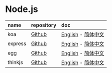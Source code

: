 # Node.js

| name    | repository                                     | doc                                                                                   |
|:--------|:-----------------------------------------------|:--------------------------------------------------------------------------------------|
| koa     | [Github](https://github.com/koajs/koa)         | [English](http://koajs.com/) - [简体中文](http://www.koacn.com/)                        |
| express | [Github](https://github.com/expressjs/express) | [English](http://expressjs.com/) - [简体中文](http://expressjs.com/zh-cn/)              |
| egg     | [Github](https://github.com/eggjs/egg/)        | [English](https://eggjs.org/en/index.html) - [简体中文](https://eggjs.org/)             |
| thinkjs | [Github](https://github.com/thinkjs/thinkjs)   | [English](https://thinkjs.org/en/doc/3.0/index.html) - [简体中文](https://thinkjs.org/) |
